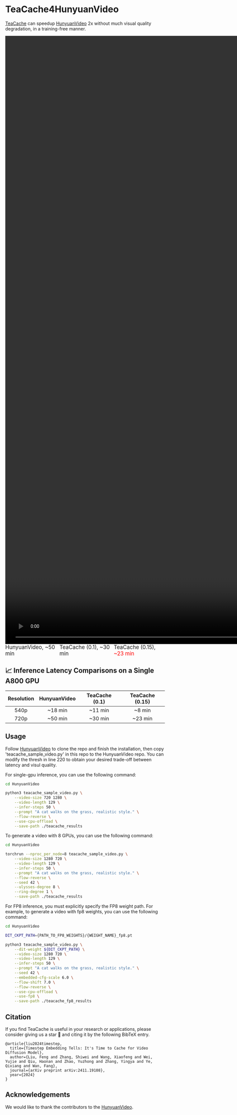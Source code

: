 <!-- ## **TeaCache4HunyuanVideo** -->
# TeaCache4HunyuanVideo

[TeaCache](https://github.com/LiewFeng/TeaCache) can speedup [HunyuanVideo](https://github.com/Tencent/HunyuanVideo) 2x without much visual quality degradation, in a training-free manner.


<video width="3840"  controls>
    <source src="../assets/TeaCache4HunYuanVideo.mp4" type="video/mp4">
</video>
 <div style="display: grid; grid-template-columns: repeat(3, 1fr); gap: 10px; place-items: center; font-size: 1.2em;">
        <div>HunyuanVideo, ~50 min</div>
        <div>TeaCache (0.1), ~30 min</div>
        <div>TeaCache (0.15), <font color="#FF0000">~23 min</font></div>
</div>

## 📈 Inference Latency Comparisons on a Single A800 GPU


|      Resolution       |        HunyuanVideo       |    TeaCache (0.1)    |     TeaCache (0.15)    |
|:---------------------:|:-------------------------:|:--------------------:|:----------------------:|
|         540p          |        ~18 min            |     ~11 min          |       ~8 min           |
|         720p          |        ~50 min            |     ~30 min          |       ~23 min          | 


## Usage

Follow [HunyuanVideo](https://github.com/Tencent/HunyuanVideo) to clone the repo and finish the installation, then copy 'teacache_sample_video.py' in this repo to the HunyuanVideo repo. You can modify the thresh in line 220 to obtain your desired trade-off between latency and visul quality.

For single-gpu inference, you can use the following command:

```bash
cd HunyuanVideo

python3 teacache_sample_video.py \
    --video-size 720 1280 \
    --video-length 129 \
    --infer-steps 50 \
    --prompt "A cat walks on the grass, realistic style." \
    --flow-reverse \
    --use-cpu-offload \
    --save-path ./teacache_results
```

To generate a video with 8 GPUs, you can use the following command:

```bash
cd HunyuanVideo

torchrun --nproc_per_node=8 teacache_sample_video.py \
    --video-size 1280 720 \
    --video-length 129 \
    --infer-steps 50 \
    --prompt "A cat walks on the grass, realistic style." \
    --flow-reverse \
    --seed 42 \
    --ulysses-degree 8 \
    --ring-degree 1 \
    --save-path ./teacache_results
```

For FP8 inference, you must explicitly specify the FP8 weight path. For example, to generate a video with fp8 weights, you can use the following command:

```bash
cd HunyuanVideo

DIT_CKPT_PATH={PATH_TO_FP8_WEIGHTS}/{WEIGHT_NAME}_fp8.pt

python3 teacache_sample_video.py \
    --dit-weight ${DIT_CKPT_PATH} \
    --video-size 1280 720 \
    --video-length 129 \
    --infer-steps 50 \
    --prompt "A cat walks on the grass, realistic style." \
    --seed 42 \
    --embedded-cfg-scale 6.0 \
    --flow-shift 7.0 \
    --flow-reverse \
    --use-cpu-offload \
    --use-fp8 \
    --save-path ./teacache_fp8_results
```

## Citation
If you find TeaCache is useful in your research or applications, please consider giving us a star 🌟 and citing it by the following BibTeX entry.

```
@article{liu2024timestep,
  title={Timestep Embedding Tells: It's Time to Cache for Video Diffusion Model},
  author={Liu, Feng and Zhang, Shiwei and Wang, Xiaofeng and Wei, Yujie and Qiu, Haonan and Zhao, Yuzhong and Zhang, Yingya and Ye, Qixiang and Wan, Fang},
  journal={arXiv preprint arXiv:2411.19108},
  year={2024}
}
```


## Acknowledgements

We would like to thank the contributors to the [HunyuanVideo](https://github.com/Tencent/HunyuanVideo).
